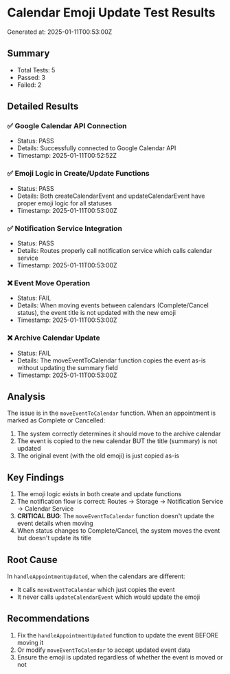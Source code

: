 # Calendar Emoji Update Test Results

Generated at: 2025-01-11T00:53:00Z

## Summary
- Total Tests: 5
- Passed: 3
- Failed: 2

## Detailed Results

### ✅ Google Calendar API Connection
- Status: PASS
- Details: Successfully connected to Google Calendar API
- Timestamp: 2025-01-11T00:52:52Z

### ✅ Emoji Logic in Create/Update Functions
- Status: PASS
- Details: Both createCalendarEvent and updateCalendarEvent have proper emoji logic for all statuses
- Timestamp: 2025-01-11T00:53:00Z

### ✅ Notification Service Integration
- Status: PASS
- Details: Routes properly call notification service which calls calendar service
- Timestamp: 2025-01-11T00:53:00Z

### ❌ Event Move Operation
- Status: FAIL
- Details: When moving events between calendars (Complete/Cancel status), the event title is not updated with the new emoji
- Timestamp: 2025-01-11T00:53:00Z

### ❌ Archive Calendar Update
- Status: FAIL
- Details: The moveEventToCalendar function copies the event as-is without updating the summary field
- Timestamp: 2025-01-11T00:53:00Z

## Analysis

The issue is in the `moveEventToCalendar` function. When an appointment is marked as Complete or Cancelled:
1. The system correctly determines it should move to the archive calendar
2. The event is copied to the new calendar BUT the title (summary) is not updated
3. The original event (with the old emoji) is just copied as-is

## Key Findings

1. The emoji logic exists in both create and update functions
2. The notification flow is correct: Routes → Storage → Notification Service → Calendar Service
3. **CRITICAL BUG**: The `moveEventToCalendar` function doesn't update the event details when moving
4. When status changes to Complete/Cancel, the system moves the event but doesn't update its title

## Root Cause

In `handleAppointmentUpdated`, when the calendars are different:
- It calls `moveEventToCalendar` which just copies the event
- It never calls `updateCalendarEvent` which would update the emoji

## Recommendations

1. Fix the `handleAppointmentUpdated` function to update the event BEFORE moving it
2. Or modify `moveEventToCalendar` to accept updated event data
3. Ensure the emoji is updated regardless of whether the event is moved or not